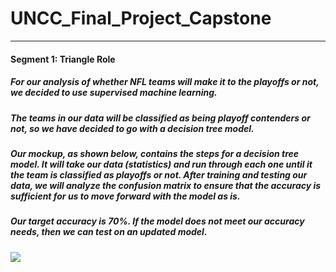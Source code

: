 # UNCC_Final_Project_Capstone
---

#### Segment 1: Triangle Role
##### For our analysis of whether NFL teams will make it to the playoffs or not, we decided to use supervised machine learning.
##### The teams in our data will be classified as being playoff contenders or not, so we have decided to go with a decision tree model.
##### Our mockup, as shown below, contains the steps for a decision tree model. It will take our data (statistics) and run through each one until it the team is classified as playoffs or not. After training and testing our data, we will analyze the confusion matrix to ensure that the accuracy is sufficient for us to move forward with the model as is.
##### Our target accuracy is 70%. If the model does not meet our accuracy needs, then we can test on an updated model.
![](https://github.com/WalterMarikwa/UNCC_Final_Project_Capstone/blob/kf_branch/images/model_mockup.png)
